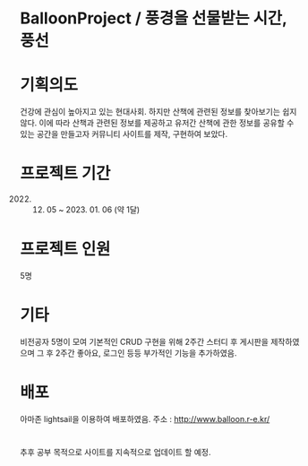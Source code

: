 # BalloonProject / <b> 풍경을 선물받는 시간, 풍선 </b>

# 기획의도
건강에 관심이 높아지고 있는 현대사회.
하지만 산책에 관련된 정보를 찾아보기는 쉽지 않다.
이에 따라 산책과 관련된 정보를 제공하고 유저간 산책에 관한 정보를 공유할 수 있는 공간을 만들고자 커뮤니티 사이트를 제작, 구현하여 보았다.

# 프로젝트 기간
2022. 12. 05 ~ 2023. 01. 06 (약 1달)

# 프로젝트 인원
5명

# 기타
비전공자 5명이 모여 기본적인 CRUD 구현을 위해 2주간 스터디 후 게시판을 제작하였으며
그 후 2주간 좋아요, 로그인 등등 부가적인 기능을 추가하였음.

# 배포
아마존 lightsail을 이용하여 배포하였음.
주소 : http://www.balloon.r-e.kr/


#
추후 공부 목적으로 사이트를 지속적으로 업데이트 할 예정.
